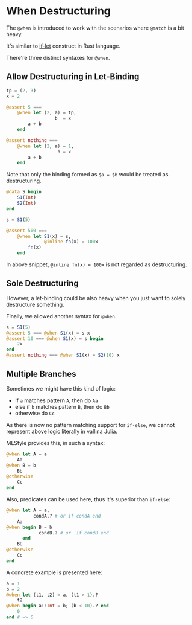 
<a id='When-Destructuring-1'></a>

# When Destructuring


The `@when` is introduced to work with the scenarios where `@match` is a bit heavy.


It's similar to [if-let](https://doc.rust-lang.org/rust-by-example/flow_control/if_let.html) construct in Rust language.


There're three distinct syntaxes for `@when`.


<a id='Allow-Destructuring-in-Let-Binding-1'></a>

## Allow Destructuring in Let-Binding


```julia
tp = (2, 3)
x = 2

@assert 5 ===
    @when let (2, a) = tp,
                  b  = x
        a + b
    end

@assert nothing ===
    @when let (2, a) = 1,
                   b = x
        a + b
    end
```


Note that only the binding formed as `$a = $b` would be treated as destructuring.


```julia
@data S begin
    S1(Int)
    S2(Int)
end

s = S1(5)

@assert 500 ===
    @when let S1(x) = s,
              @inline fn(x) = 100x
        fn(x)
    end
```


In above snippet, `@inline fn(x) = 100x` is not regarded as destructuring.


<a id='Sole-Destructuring-1'></a>

## Sole Destructuring


However, a let-binding could be also heavy when you just want to solely destructure something.


Finally, we allowed another syntax for `@when`.


```julia
s = S1(5)
@assert 5 === @when S1(x) = s x
@assert 10 === @when S1(x) = s begin
    2x
end
@assert nothing === @when S1(x) = S2(10) x
```


<a id='Multiple-Branches-1'></a>

## Multiple Branches


Sometimes we might have this kind of logic:


  * If `a` matches pattern `A`, then do `Aa`
  * else if `b` matches pattern `B`, then do `Bb`
  * otherwise do `Cc`


As there is now no pattern matching support for `if-else`, we cannot represent above logic literally in vallina Julia.


MLStyle provides this, in such a syntax:


```julia
@when let A = a
    Aa
@when B = b
    Bb
@otherwise
    Cc
end
```


Also, predicates can be used here, thus it's superior than `if-else`:


```julia
@when let A = a,
          condA.? # or if condA end
    Aa
@when begin B = b
            condB.? # or `if condB end`
      end
    Bb
@otherwise
    Cc
end
```


A concrete example is presented here:


```julia
a = 1
b = 2
@when let (t1, t2) = a, (t1 > 1).?
    t2
@when begin a::Int = b; (b < 10).? end
    0
end # => 0
```

